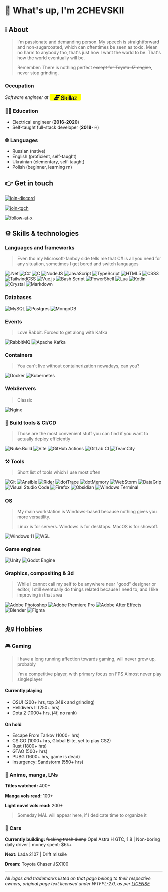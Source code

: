 # :wave: What's up, I'm 2CHEVSKII

## :information_source: About

> I'm passionate and demanding person. My speech is straightforward and non-sugarcoated, which can oftentimes be seen as toxic. Mean no harm to anybody tho, that's just how I want the world to be. That's how the world eventually will be.
>
> Remember: There is nothing perfect ~~except for Toyota JZ engine~~, never stop grinding.

### Occupation

<div style="display: flex; gap: 4px; align-items: center;">
<span style="font-style: italic;">Software engineer at</span>

<div style="display: inline-block; background-color: #ffff00; width: fit-content; border-radius: 4px; overflow: clip;">
<svg xmlns="http://www.w3.org/2000/svg" height="20" width="100" viewBox="-5 0 140 35" fill="none"><path d="M115.459 32.7408C115.301 32.7408 115.173 32.6127 115.173 32.4548V29.8056C115.173 29.7345 115.2 29.6658 115.248 29.6132L123.774 20.241C124.15 19.8277 123.856 19.1644 123.298 19.1644H115.459C115.301 19.1644 115.173 19.0364 115.173 18.8784V15.951C115.173 15.7931 115.301 15.665 115.459 15.665H128.982C129.14 15.665 129.268 15.7931 129.268 15.951V18.5737C129.268 18.6413 129.244 18.7067 129.201 18.7584L121.234 28.1824C120.88 28.6007 121.178 29.2414 121.725 29.2414H128.982C129.14 29.2414 129.268 29.3694 129.268 29.5274V32.4548C129.268 32.6127 129.14 32.7408 128.982 32.7408H115.459Z" fill="#0C0B23"/><path d="M104.293 32.9675C103.494 32.9675 102.738 32.8595 102.025 32.6435C101.312 32.4275 100.675 32.1143 100.114 31.7039C99.5519 31.2718 99.0982 30.7426 98.7526 30.1162C98.4286 29.4681 98.2666 28.7121 98.2666 27.8481C98.2666 26.7464 98.4826 25.8499 98.9146 25.1587C99.3467 24.4459 99.9299 23.9058 100.664 23.5386C101.42 23.1714 102.274 22.923 103.224 22.7934C104.175 22.6422 104.688 22.5666 106.205 22.5666C107.035 22.5666 107.999 22.6522 108.702 22.7298C109.222 22.7872 109.679 22.3808 109.572 21.8686C109.474 21.3945 109.326 20.9402 109.186 20.6225C108.948 20.0608 108.57 19.618 108.052 19.294C107.555 18.97 106.907 18.808 106.108 18.808C105.589 18.808 105.103 18.8728 104.65 19.0024C104.218 19.1104 103.84 19.294 103.516 19.5532C103.265 19.7503 103.073 19.9994 102.942 20.3004C102.892 20.4132 102.785 20.4928 102.662 20.4928H99.1564C98.9792 20.4928 98.8442 20.3332 98.8827 20.1602C99.0483 19.4164 99.3289 18.7712 99.7247 18.2247C100.2 17.5767 100.772 17.0475 101.442 16.637C102.133 16.2266 102.889 15.9242 103.71 15.7298C104.531 15.5138 105.363 15.4058 106.205 15.4058C108.689 15.4058 110.493 16.1186 111.616 17.5443C112.761 18.97 113.333 20.9681 113.333 23.5386V32.4547C113.333 32.6127 113.205 32.7407 113.047 32.7407H110.108C109.955 32.7407 109.829 32.6202 109.822 32.4673L109.777 31.4389C109.764 31.1516 109.372 31.0333 109.175 31.2421C108.809 31.6287 108.402 31.9338 107.955 32.1575C107.264 32.5031 106.594 32.7191 105.946 32.8055C105.298 32.9135 104.747 32.9675 104.293 32.9675ZM105.071 29.7598C105.935 29.7598 106.702 29.5978 107.372 29.2737C108.041 28.9497 108.57 28.4961 108.959 27.9129C109.37 27.3296 109.575 26.66 109.575 25.9039V25.2586C109.575 25.2586 107.976 25.3443 107.106 25.3443C106.236 25.3443 105.427 25.3747 104.909 25.4179C104.412 25.4395 103.959 25.5259 103.548 25.6771C103.138 25.8067 102.803 26.012 102.544 26.2928C102.306 26.5736 102.187 26.9732 102.187 27.4916C102.187 28.0101 102.317 28.4313 102.576 28.7553C102.857 29.0793 103.213 29.3277 103.645 29.5005C104.099 29.6734 104.574 29.7598 105.071 29.7598Z" fill="#0C0B23"/><path d="M92.7601 32.7406C92.6022 32.7406 92.4741 32.6125 92.4741 32.4546V10.1185C92.4741 9.96057 92.6022 9.83252 92.7601 9.83252H96.1411C96.2991 9.83252 96.4271 9.96057 96.4271 10.1185V32.4546C96.4271 32.6125 96.2991 32.7406 96.1411 32.7406H92.7601Z" fill="#0C0B23"/><path d="M85.7718 32.7406C85.6139 32.7406 85.4858 32.6125 85.4858 32.4546V10.1185C85.4858 9.96057 85.6139 9.83252 85.7718 9.83252H89.1529C89.3108 9.83252 89.4389 9.96057 89.4389 10.1185V32.4546C89.4389 32.6125 89.3108 32.7406 89.1529 32.7406H85.7718Z" fill="#0C0B23"/><path d="M78.6492 32.741C78.4912 32.741 78.3632 32.613 78.3632 32.455V15.9513C78.3632 15.7933 78.4912 15.6653 78.6492 15.6653H82.0302C82.1881 15.6653 82.3162 15.7933 82.3162 15.9513V32.455C82.3162 32.613 82.1881 32.741 82.0302 32.741H78.6492ZM80.3397 13.6887C79.5836 13.6887 78.9788 13.4619 78.5252 13.0083C78.0715 12.5547 77.8447 11.9606 77.8447 11.2262C77.8447 10.5134 78.0823 9.93014 78.5576 9.47651C79.0328 9.00128 79.6268 8.76367 80.3397 8.76367C81.0309 8.76367 81.6249 8.99048 82.1218 9.44411C82.6186 9.89773 82.867 10.4918 82.867 11.2262C82.867 11.9606 82.6294 12.5547 82.1542 13.0083C81.6789 13.4619 81.0741 13.6887 80.3397 13.6887Z" fill="#0C0B23"/><path d="M61.1703 32.7406C61.0123 32.7406 60.8843 32.6125 60.8843 32.4546V10.1185C60.8843 9.96057 61.0123 9.83252 61.1703 9.83252H64.5513C64.7092 9.83252 64.8373 9.96057 64.8373 10.1185V21.2146C64.8373 21.8464 65.3495 22.3586 65.9813 22.3586H66.3026C66.757 22.3586 67.1815 22.1321 67.4345 21.7547L71.4327 15.7916C71.4858 15.7124 71.5749 15.6648 71.6703 15.6648H75.7018C75.9315 15.6648 76.0675 15.922 75.9382 16.1119L70.9197 23.4782C70.7882 23.6712 70.7872 23.9248 70.9173 24.1188L76.3979 32.2953C76.5253 32.4854 76.3891 32.7406 76.1603 32.7406H71.9641C71.8675 32.7406 71.7775 32.6918 71.7246 32.6109L67.433 26.0365C67.1813 25.651 66.7521 25.4186 66.2918 25.4186H65.9813C65.3495 25.4186 64.8373 25.9308 64.8373 26.5627V32.4546C64.8373 32.6125 64.7092 32.7406 64.5513 32.7406H61.1703Z" fill="#0C0B23"/><path d="M50.3048 32.9999C48.7711 32.9999 47.3238 32.7731 45.9629 32.3195C44.6236 31.8443 43.5004 31.099 42.5931 30.0838C41.7472 29.117 41.1736 27.8778 40.8722 26.3664C40.8376 26.1928 40.9724 26.0335 41.1494 26.0335H44.7148C44.8404 26.0335 44.9505 26.1158 44.9919 26.2343C45.2527 26.9813 45.6411 27.5733 46.1573 28.01C46.7406 28.4853 47.421 28.8201 48.1986 29.0145C48.9763 29.1873 49.7647 29.2737 50.564 29.2737C51.2768 29.2737 51.9465 29.1873 52.5729 29.0145C53.2209 28.8201 53.7502 28.5069 54.1606 28.0748C54.5926 27.6428 54.8086 27.0704 54.8086 26.3576C54.8086 25.8175 54.6898 25.3855 54.4522 25.0615C54.2362 24.7159 53.923 24.435 53.5125 24.219C53.1237 23.9814 52.6485 23.7978 52.0869 23.6682C51.5468 23.4954 50.9636 23.3442 50.3372 23.2146C49.7107 23.085 49.0951 22.9446 48.4903 22.7934C47.8854 22.6421 47.313 22.4477 46.773 22.2101C46.0817 21.9725 45.4121 21.7025 44.7641 21.4001C44.1376 21.0761 43.5868 20.6872 43.1116 20.2336C42.6579 19.78 42.2907 19.2184 42.0099 18.5487C41.7291 17.8791 41.5887 17.0798 41.5887 16.151C41.5887 15.0925 41.7615 14.1853 42.1071 13.4292C42.4743 12.6516 42.9496 12.0144 43.5328 11.5175C44.1376 11.0207 44.8073 10.6319 45.5417 10.3511C46.2977 10.0702 47.0754 9.86503 47.8746 9.73543C48.6955 9.60582 49.4731 9.54102 50.2076 9.54102C51.6332 9.54102 52.9293 9.77863 54.0958 10.2539C55.2838 10.7291 56.2559 11.4635 57.0119 12.4572C57.7179 13.385 58.1413 14.5576 58.2823 15.975C58.2987 16.14 58.1672 16.2806 58.0015 16.2806H54.6417C54.4967 16.2806 54.3759 16.1717 54.35 16.029C54.238 15.4117 53.9912 14.9124 53.6097 14.5309C53.1777 14.0773 52.6377 13.7533 51.9897 13.5588C51.3416 13.3428 50.6396 13.2348 49.8835 13.2348C49.3651 13.2348 48.8467 13.278 48.3283 13.3644C47.8314 13.4508 47.3778 13.602 46.9674 13.8181C46.5786 14.0341 46.2545 14.3257 45.9953 14.6929C45.7577 15.0385 45.6389 15.4813 45.6389 16.0214C45.6389 16.4966 45.7577 16.9178 45.9953 17.285C46.2329 17.6307 46.557 17.9223 46.9674 18.1599C47.3994 18.3975 47.907 18.6135 48.4903 18.8079C49.2463 19.1103 50.0672 19.3372 50.9528 19.4884C51.8601 19.6396 52.7133 19.8448 53.5125 20.104C54.2902 20.32 55.003 20.59 55.6511 20.9141C56.3207 21.2165 56.8931 21.5945 57.3684 22.0481C57.8436 22.4801 58.2108 23.0202 58.47 23.6682C58.7508 24.2946 58.8912 25.0507 58.8912 25.9363C58.8912 27.2324 58.6536 28.3341 58.1784 29.2413C57.7248 30.127 57.0875 30.8506 56.2667 31.4122C55.4675 31.9739 54.5494 32.3843 53.5125 32.6435C52.4973 32.8811 51.428 32.9999 50.3048 32.9999Z" fill="#0C0B23"/><path d="M13.5524 10.4406C13.5524 8.54041 15.0928 7 16.993 7H32.7942C34.6944 7 36.2348 8.54041 36.2348 10.4406C36.2348 12.3408 34.6944 13.8812 32.7942 13.8812H18.6856C16.7381 13.8812 16.6868 16.4235 18.6856 16.4235H28.0679C28.5789 16.4235 28.9932 16.8378 28.9932 17.3489V22.3793C28.9932 22.8904 28.5789 23.3047 28.0679 23.3047H24.2116C22.775 23.3047 21.628 23.6497 21.0261 24.941C20.6581 25.7303 20.6599 26.591 21.2256 27.3207C21.7913 28.0505 22.3174 28.6816 22.3174 28.6816C22.6336 29.0334 22.6336 29.567 22.3174 29.9188L20.0568 32.434C19.8813 32.6293 19.6311 32.7408 19.3686 32.7408H3.18597C2.92342 32.7408 2.67323 32.6293 2.49773 32.434L0.237127 29.9188C-0.0790423 29.567 -0.0790422 29.0334 0.237127 28.6816L2.49773 26.1664C2.67323 25.9711 2.92342 25.8596 3.18597 25.8596H17.4037C19.1723 25.8596 19.1723 23.3047 17.4037 23.3047H8.00071C7.48964 23.3047 7.07534 22.8904 7.07534 22.3793V17.3489C7.07534 16.8378 7.48964 16.4235 8.00071 16.4235H12.5348C13.7661 16.4235 14.556 15.81 14.9468 15.1032C15.6224 13.8812 14.5361 12.998 14.1762 12.4169C13.8163 11.8357 13.5524 11.1761 13.5524 10.4406Z" fill="#0C0B23"/></svg>
</div>

</div>

### :teacher: Education

- Electrical engineer (**2016**-**2020**)
- Self-taught full-stack developer (**2018**-:infinity:)

### :globe_with_meridians: Languages

- Russian (native)
- English (proficient, self-taught)
- Ukrainian (elementary, self-taught)
- Polish (beginner, learning rn)

## :point_right: Get in touch

[![join-discord](https://img.shields.io/badge/Discord-become_a_member-5865F2?style=for-the-badge&logo=Discord&logoColor=5865F2&labelColor=black)](https://discord.gg/DBaqZNZ)

[![join-tgch](https://img.shields.io/badge/Telegram_channel-Subscribe-0088CC?style=for-the-badge&logo=Telegram&logoColor=0088CC&labelColor=black)](https://discord.gg/DBaqZNZ)

[![follow-at-x](https://img.shields.io/twitter/follow/only_love1488?style=for-the-badge&logo=x&logoColor=%23ffffff&labelColor=%23000000&color=%23000000)](https://x.com/only_love1488)

## :gear: Skills & technologies

### Languages and frameworks

> Even tho my Microsoft-fanboy side tells me that C# is all you need for any situation,
> sometimes I get bored and switch languages

![.Net](https://img.shields.io/badge/.NET-5C2D91?style=for-the-badge&logo=.net&logoColor=white)
![C#](https://img.shields.io/badge/c%23-%23239120.svg?style=for-the-badge&logo=csharp&logoColor=white)
![C](https://img.shields.io/badge/c-%2300599C.svg?style=for-the-badge&logo=c&logoColor=white)
![NodeJS](https://img.shields.io/badge/node.js-6DA55F?style=for-the-badge&logo=node.js&logoColor=white)
![JavaScript](https://img.shields.io/badge/javascript-%23323330.svg?style=for-the-badge&logo=javascript&logoColor=%23F7DF1E)
![TypeScript](https://img.shields.io/badge/typescript-%23007ACC.svg?style=for-the-badge&logo=typescript&logoColor=white)
![HTML5](https://img.shields.io/badge/html5-%23E34F26.svg?style=for-the-badge&logo=html5&logoColor=white)
![CSS3](https://img.shields.io/badge/css3-%231572B6.svg?style=for-the-badge&logo=css3&logoColor=white)
![TailwindCSS](https://img.shields.io/badge/tailwindcss-%2338B2AC.svg?style=for-the-badge&logo=tailwind-css&logoColor=white)
![Vue.js](https://img.shields.io/badge/vuejs-%2335495e.svg?style=for-the-badge&logo=vuedotjs&logoColor=%234FC08D)
![Bash Script](https://img.shields.io/badge/bash_script-%23121011.svg?style=for-the-badge&logo=gnu-bash&logoColor=white)
![PowerShell](https://img.shields.io/badge/PowerShell-%235391FE.svg?style=for-the-badge&logo=powershell&logoColor=white)
![Lua](https://img.shields.io/badge/lua-%232C2D72.svg?style=for-the-badge&logo=lua&logoColor=white)
![Kotlin](https://img.shields.io/badge/kotlin-%237F52FF.svg?style=for-the-badge&logo=kotlin&logoColor=white)
![Crystal](https://img.shields.io/badge/crystal-%23000000.svg?style=for-the-badge&logo=crystal&logoColor=white)
![Markdown](https://img.shields.io/badge/markdown-%23000000.svg?style=for-the-badge&logo=markdown&logoColor=white)

### Databases

![MySQL](https://img.shields.io/badge/mysql-4479A1.svg?style=for-the-badge&logo=mysql&logoColor=white)
![Postgres](https://img.shields.io/badge/postgres-%23316192.svg?style=for-the-badge&logo=postgresql&logoColor=white)
![MongoDB](https://img.shields.io/badge/MongoDB-%234ea94b.svg?style=for-the-badge&logo=mongodb&logoColor=white)

### Events

> Love Rabbit. Forced to get along with Kafka

![RabbitMQ](https://img.shields.io/badge/Rabbitmq-FF6600?style=for-the-badge&logo=rabbitmq&logoColor=white)
![Apache Kafka](https://img.shields.io/badge/Apache%20Kafka-000?style=for-the-badge&logo=apachekafka)

### Containers

> You can't live without containerization nowadays, can you?

![Docker](https://img.shields.io/badge/docker-%230db7ed.svg?style=for-the-badge&logo=docker&logoColor=white)
![Kubernetes](https://img.shields.io/badge/kubernetes-%23326ce5.svg?style=for-the-badge&logo=kubernetes&logoColor=white)

### WebServers

> Classic

![Nginx](https://img.shields.io/badge/nginx-%23009639.svg?style=for-the-badge&logo=nginx&logoColor=white)

### :hammer: Build tools & CI/CD

> Those are the most convenient stuff you can find if you want to actually deploy efficiently

![Nuke.Build](https://img.shields.io/badge/nuke.build-FCC624?style=for-the-badge)
![Vite](https://img.shields.io/badge/vite-%23646CFF.svg?style=for-the-badge&logo=vite&logoColor=white)
![GitHub Actions](https://img.shields.io/badge/github%20actions-%232671E5.svg?style=for-the-badge&logo=githubactions&logoColor=white)
![GitLab CI](https://img.shields.io/badge/gitlab%20ci-%23181717.svg?style=for-the-badge&logo=gitlab&logoColor=white)
![TeamCity](https://img.shields.io/badge/teamcity-000000.svg?style=for-the-badge&logo=teamcity&logoColor=white)

### :hammer_and_pick: Tools

> Short list of tools which I use most often

![Git](https://img.shields.io/badge/GIT-black?style=for-the-badge&logo=Git)
![Ansible](https://img.shields.io/badge/Ansible-black?style=for-the-badge&logo=ansible)
![Rider](https://img.shields.io/badge/Rider-black?style=for-the-badge&logo=rider)
![dotTrace](https://img.shields.io/badge/dotTrace-black?style=for-the-badge&logo=jetbrains)
![dotMemory](https://img.shields.io/badge/dotMemory-black?style=for-the-badge&logo=jetbrains)
![WebStorm](https://img.shields.io/badge/WebStorm-black?style=for-the-badge&logo=webstorm)
![DataGrip](https://img.shields.io/badge/DataGrip-black?style=for-the-badge&logo=datagrip)
![Visual Studio Code](https://img.shields.io/badge/Visual%20Studio%20Code-0078d7.svg?style=for-the-badge&logo=visual-studio-code&logoColor=white)
![Firefox](https://img.shields.io/badge/Firefox-FF7139?style=for-the-badge&logo=Firefox-Browser&logoColor=white)
![Obsidian](https://img.shields.io/badge/Obsidian-%23483699.svg?style=for-the-badge&logo=obsidian&logoColor=white)
![Windows Terminal](https://img.shields.io/badge/Windows%20Terminal-%234D4D4D.svg?style=for-the-badge&logo=windows-terminal&logoColor=white)

### OS

> My main workstation is Windows-based because nothing gives you more versatility.
>
> Linux is for servers. Windows is for desktops. MacOS is for showoff.

![Windows 11](https://img.shields.io/badge/Windows%2011-%230079d5.svg?style=for-the-badge&logo=Windows%2011&logoColor=white)
![WSL](https://img.shields.io/badge/WSL-FCC624?style=for-the-badge)

### Game engines

![Unity](https://img.shields.io/badge/unity-%23000000.svg?style=for-the-badge&logo=unity&logoColor=white)
![Godot Engine](https://img.shields.io/badge/GODOT-%23FFFFFF.svg?style=for-the-badge&logo=godot-engine)

### Graphics, compositing & 3d

> While I cannot call my self to be anywhere near "good" designer or editor, I still eventually
> do things related because I need to, and I like improving in that area

![Adobe Photoshop](https://img.shields.io/badge/adobe%20photoshop-%2331A8FF.svg?style=for-the-badge&logo=adobe%20photoshop&logoColor=white)
![Adobe Premiere Pro](https://img.shields.io/badge/Adobe%20Premiere%20Pro-9999FF.svg?style=for-the-badge&logo=Adobe%20Premiere%20Pro&logoColor=white)
![Adobe After Effects](https://img.shields.io/badge/Adobe%20After%20Effects-9999FF.svg?style=for-the-badge&logo=Adobe%20After%20Effects&logoColor=white)
![Blender](https://img.shields.io/badge/blender-%23F5792A.svg?style=for-the-badge&logo=blender&logoColor=white)
![Figma](https://img.shields.io/badge/figma-%23F24E1E.svg?style=for-the-badge&logo=figma&logoColor=white)

## :basketball_woman: Hobbies

### :video_game: Gaming

> I have a long running affection towards gaming, will never grow up, probably
>
> I'm a competitive player, with primary focus on FPS
> Almost never play singleplayer

#### Currently playing

- OSU! (200+ hrs, top 348k and grinding)
- Helldivers II (250+ hrs)
- Dota 2 (1000+ hrs, j4f, no rank)

#### On hold

- Escape From Tarkov (1000+ hrs)
- CS:GO (1000+ hrs, Global Elite, yet to play CS2)
- Rust (1800+ hrs)
- GTAO (500+ hrs)
- PUBG (1600+ hrs, game is dead)
- Insurgency: Sandstorm (550+ hrs)

### :japanese_castle: Anime, manga, LNs

**Titles watched:** 400+

**Manga vols read:** 100+

**Light novel vols read:** 200+

> Someday MAL will appear here, if I dedicate time to organize it

### :car: Cars

**Currently building:** ~~fucking trash dump~~ Opel Astra H GTC, 1.8 | Non-boring daily driver | money spent: $6k+

**Next:** Lada 2107 | Drift missile

**Dream:** Toyota Chaser JSX100

---

*All logos and trademarks listed on that page belong to their respective owners, original page text
licensed under WTFPL-2.0, as per [LICENSE](./LICENSE)*
